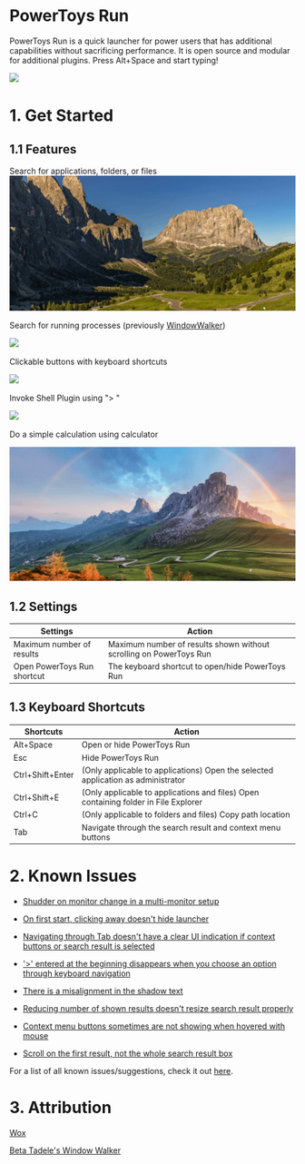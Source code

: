 # PowerToys Run
PowerToys Run is a quick launcher for power users that has additional
capabilities without sacrificing performance. It is open source and
modular for additional plugins. Press Alt+Space and start typing!

![](../../../doc/images/Launcher/QuickStart.gif)

# 1\. Get Started 
## 1\.1 Features
Search for applications, folders, or files
![](../../../doc/images/Launcher/Features.gif)

Search for running processes (previously
[WindowWalker](https://github.com/betsegaw/windowwalker/))

![](../../../doc/images/Launcher/FeaturesWindowWalker.gif)

Clickable buttons with keyboard shortcuts

![](../../../doc/images/Launcher/FeaturesButtons.gif)

Invoke Shell Plugin using "\> "

![](../../../doc/images/Launcher/FeaturesShell.gif)

Do a simple calculation using calculator

![](../../../doc/images/Launcher/FeaturesCalculator.gif)

## 1\.2 Settings 
  | **Settings**   |               **Action** |
  | --------------- | ------------------------------------------------------------------------------- |
  | Maximum number of results  |   Maximum number of results shown without scrolling on PowerToys Run |
  | Open PowerToys Run shortcut |  The keyboard shortcut to open/hide PowerToys Run |

## 1\.3 Keyboard Shortcuts
  | **Shortcuts**   |   **Action** |
  | ------------------ | ---------------------------------------------------------------------------------|
  | Alt+Space |         Open or hide PowerToys Run |
  | Esc |               Hide PowerToys Run |
  | Ctrl+Shift+Enter |  (Only applicable to applications) Open the selected application as administrator |
  | Ctrl+Shift+E |      (Only applicable to applications and files) Open containing folder in File Explorer |
  | Ctrl+C |            (Only applicable to folders and files) Copy path location |
  | Tab |               Navigate through the search result and context menu buttons |

# 2\. Known Issues

-   [Shudder on monitor change in a multi-monitor setup](https://github.com/microsoft/PowerToys/issues/3018)

-   [On first start, clicking away doesn't hide launcher](https://github.com/microsoft/PowerToys/issues/2973)

-   [Navigating through Tab doesn't have a clear UI indication if context buttons or search result is selected](https://github.com/microsoft/PowerToys/issues/2559)

-   ['\>' entered at the beginning disappears when you choose an option through keyboard navigation](https://github.com/microsoft/PowerToys/issues/2576)

-   [There is a misalignment in the shadow text](https://github.com/microsoft/PowerToys/issues/2494)

- [Reducing number of shown results doesn't resize search result properly](https://github.com/microsoft/PowerToys/issues/2456)

-   [Context menu buttons sometimes are not showing when hovered with mouse](https://github.com/microsoft/PowerToys/issues/2420)

- [Scroll on the first result, not the whole search result box](https://github.com/microsoft/PowerToys/issues/2306)

For a list of all known issues/suggestions, check it out
[here](https://github.com/microsoft/PowerToys/issues?q=is%3Aopen+is%3Aissue+label%3AProduct-Launcher).

# 3\. Attribution

[Wox](https://github.com/Wox-launcher/Wox/)

[Beta Tadele's Window Walker](https://github.com/Wox-launcher/Wox/)

